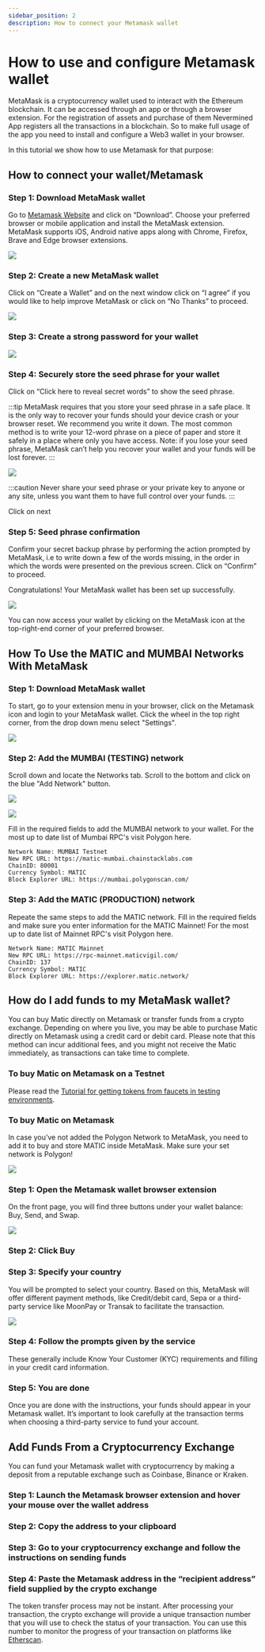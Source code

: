 ```yaml
---
sidebar_position: 2
description: How to connect your Metamask wallet
---
```


# How to use and configure Metamask wallet

MetaMask is a cryptocurrency wallet used to interact with the Ethereum blockchain. It can be accessed through an app or through a browser extension.
For the registration of assets and purchase of them Nevermined App registers all the transactions in a blockchain. So to make full usage of the app
you need to install and configure a Web3 wallet in your browser. 

In this tutorial we show how to use Metamask for that purpose:

## How to connect your wallet/Metamask

### Step 1: Download MetaMask wallet

Go to [Metamask Website](https://metamask.io/) and click on “Download”. Choose your preferred browser or mobile application and install the MetaMask extension.
MetaMask supports iOS, Android native apps along with Chrome, Firefox, Brave and Edge browser extensions.

![](../images/tutorials/metamask/MM_install_MM.png)


### Step 2: Create a new MetaMask wallet

Click on “Create a Wallet” and on the next window click on “I agree” if you would like to help improve MetaMask or click on “No Thanks” to proceed.

![](../images/tutorials/metamask/MM_create_wallet.png)

### Step 3: Create a strong password for your wallet

![](../images/tutorials/metamask/MM_create_password.png)

### Step 4: Securely store the seed phrase for your wallet

Click on “Click here to reveal secret words” to show the seed phrase.


:::tip
MetaMask requires that you store your seed phrase in a safe place. It is the only way to recover your funds should your device crash or your browser reset. We recommend you write it down. The most common method is to write your 12-word phrase on a piece of paper and store it safely in a place where only you have access. Note: if you lose your seed phrase, MetaMask can’t help you recover your wallet and your funds will be lost forever.
:::

![](../images/tutorials/metamask/MM_post_recovery_phrase.png)

:::caution
Never share your seed phrase or your private key to anyone or any site, unless you want them to have full control over your funds.
:::

Click on next

### Step 5: Seed phrase confirmation

Confirm your secret backup phrase by performing the action prompted by MetaMask, i.e to write down a few of the words missing, in the order in which the words were presented on the previous screen. Click on “Confirm” to proceed.

Congratulations! Your MetaMask wallet has been set up successfully.

![](../images/tutorials/metamask/MM_Success.png)

You can now access your wallet by clicking on the MetaMask icon at the top-right-end corner of your preferred browser.


## How To Use the MATIC and MUMBAI Networks With MetaMask

### Step 1: Download MetaMask wallet

To start, go to your extension menu in your browser, click on the Metamask icon and login to your MetaMask wallet. Click the wheel in the top right corner, from the drop down menu select "Settings".

![](../images/tutorials/metamask/MM_settings.png)

### Step 2: Add the MUMBAI (TESTING) network

Scroll down and locate the Networks tab. Scroll to the bottom and click on the blue "Add Network" button.

![](../images/tutorials/metamask/MM_settings_Network.png)

![](../images/tutorials/metamask/MM_add_network_manually_2.png)

Fill in the required fields to add the MUMBAI network to your wallet. For the most up to date list of Mumbai RPC's visit Polygon here.

```
Network Name: MUMBAI Testnet
New RPC URL: https://matic-mumbai.chainstacklabs.com
ChainID: 80001
Currency Symbol: MATIC
Block Explorer URL: https://mumbai.polygonscan.com/
```

### Step 3: Add the MATIC (PRODUCTION) network

Repeate the same steps to add the MATIC network. Fill in the required fields and make sure you enter information for the MATIC Mainnet!
For the most up to date list of Mainnet RPC's visit Polygon here.

```
Network Name: MATIC Mainnet
New RPC URL: https://rpc-mainnet.maticvigil.com/
ChainID: 137
Currency Symbol: MATIC
Block Explorer URL: https://explorer.matic.network/
```

## How do I add funds to my MetaMask wallet?

You can buy Matic directly on Metamask or transfer funds from a crypto exchange.
Depending on where you live, you may be able to purchase Matic directly on Metamask using a credit card or debit card. Please note that this method can incur additional fees, and you might not receive the Matic immediately, as transactions can take time to complete. 

### To buy Matic on Metamask on a Testnet

Please read the [Tutorial for getting tokens from faucets in testing environments](10-faucets.md).

### To buy Matic on Metamask

In case you’ve not added the Polygon Network to MetaMask, you need to add it to buy and store MATIC inside MetaMask. Make sure your set network is Polygon!

![](../images/tutorials/metamask/Matic_header.png)

### Step 1: Open the Metamask wallet browser extension

On the front page, you will find three buttons under your wallet balance: Buy, Send, and Swap.

![](../images/tutorials/metamask/MM_Buy.png)

### Step 2: Click Buy

### Step 3: Specify your country

You will be prompted to select your country. Based on this, MetaMask will offer different payment methods, like Credit/debit card, Sepa or a third-party service like MoonPay or Transak to facilitate the transaction.

![](../images/tutorials/metamask/MM_buy_3.png)


### Step 4: Follow the prompts given by the service

These generally include Know Your Customer (KYC) requirements and filling in your credit card information.

### Step 5: You are done

Once you are done with the instructions, your funds should appear in your Metamask wallet. It’s important to look carefully at the transaction terms when choosing a third-party service to fund your account. 


## Add Funds From a Cryptocurrency Exchange

You can fund your Metamask wallet with cryptocurrency by making a deposit from a reputable exchange such as Coinbase, Binance or Kraken. 

### Step 1: Launch the Metamask browser extension and hover your mouse over the wallet address

### Step 2: Copy the address to your clipboard


### Step 3: Go to your cryptocurrency exchange and follow the instructions on sending funds


### Step 4: Paste the Metamask address in the “recipient address” field supplied by the crypto exchange

The token transfer process may not be instant. After processing your transaction, the crypto exchange will provide a unique transaction number that you will use to check the status of your transaction. You can use this number to monitor the progress of your transaction on platforms like [Etherscan](https://etherscan.io/).

